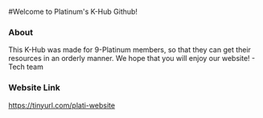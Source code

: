 #Welcome to Platinum's K-Hub Github!
### About
This K-Hub was made for 9-Platinum members, so that they can get their resources in an orderly manner.
We hope that you will enjoy our website! - Tech team
### Website Link
https://tinyurl.com/plati-website
